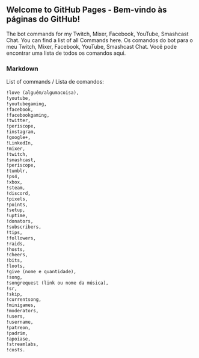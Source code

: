 ## Welcome to GitHub Pages - Bem-vindo às páginas do GitHub!

The bot commands for my Twitch, Mixer, Facebook, YouTube, Smashcast Chat. You can find a list of all Commands here.
Os comandos do bot para o meu Twitch, Mixer, Facebook, YouTube, Smashcast Chat. Você pode encontrar uma lista de todos os comandos aqui.

### Markdown

List of commands / Lista de comandos:

```markdown
!love (alguém/algumacoisa), 
!youtube, 
!youtubegaming, 
!facebook, 
!facebookgaming, 
!twitter, 
!periscope, 
!instagram, 
!google+, 
!LinkedIn, 
!mixer, 
!twitch, 
!smashcast, 
!periscope, 
!tumblr, 
!ps4, 
!xbox, 
!steam, 
!discord, 
!pixels, 
!points, 
!setup, 
!uptime, 
!donators, 
!subscribers, 
!tips, 
!followers, 
!raids, 
!hosts, 
!cheers, 
!bits, 
!loots, 
!give (nome e quantidade), 
!song, 
!songrequest (link ou nome da música), 
!sr, 
!skip, 
!currentsong, 
!minigames, 
!moderators, 
!users, 
!username, 
!patreon, 
!padrim, 
!apoiase, 
!streamlabs, 
!costs.
```
